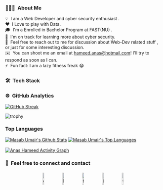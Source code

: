 ### 👨🏻‍💻 &nbsp;About Me

💡 &nbsp;I am a Web Developer and cyber security enthusiast .\
❤️ &nbsp;I Love to play with Data.\
🎓 &nbsp;I'm a Enrolled in Bachelor Program at FAST(NU) .\
🌱 &nbsp;I'm on track for learning more about cyber security.\
💬 &nbsp;Feel free to reach out to me for discussion about Web-Dev related stuff , or just for some interesting discussion.\
✉️ &nbsp;You can shoot me an email at hameed.anas@hotmail.com! I'll try to respond as soon as I can.\
⚡ &nbsp;Fun fact: I am a lazy fitness freak :joy:

<!-- 📄 &nbsp;Please have a look at my [Résumé]() for more details about me. I'm open to feedback and suggestions!\ -->

### 🛠 &nbsp;Tech Stack


### ⚙️ &nbsp;GitHub Analytics
[![GitHub Streak](http://github-readme-streak-stats.herokuapp.com?user=Anas-hameed&theme=dark&hide_border=true&date_format=M%20j%5B%2C%20Y%5D)](https://git.io/streak-stats)

![trophy](https://github-profile-trophy.vercel.app/?username=Anas-hameed&title=Commit,Stars,Repositories,PullRequest,Followers&theme=darkhub)

### Top Languages
<a href="https://github.com/Anas-hameed/github-readme-stats"><img alt="Masab Umair's Github Stats" src="https://github-readme-stats.vercel.app/api?username=Anas-hameed&show_icons=true&count_private=true&theme=react&hide_border=true&bg_color=0D1117" /></a>
<a href="https://github.com/Anas-hameed/github-readme-stats"><img alt="Masab Umair's Top Languages" src="https://github-readme-stats.vercel.app/api/top-langs/?username=Anas-hameed&langs_count=8&count_private=true&layout=compact&theme=react&hide_border=true&bg_color=0D1117" /></a>
<br/>
<br/>
<a href="https://github.com/Anas-hameed/github-readme-activity-graph"><img alt="Anas Hameed Activity Graph" src="https://activity-graph.herokuapp.com/graph?username=Anas-hameed&bg_color=0D1117&color=5BCDEC&line=5BCDEC&point=FFFFFF&hide_border=true" /></a>

### 🤝 &nbsp;Feel free to connect and contact

<p style='text-align:center'>
	<a href="https://github.com/Anas-hameed"><img alt="github" width="10%" style="padding:5px" src="https://img.icons8.com/clouds/100/000000/github.png"/></a>
	<a href="https://www.linkedin.com/in/anas-hameed-6445171aa/"><img alt="linkedin" width="10%" style="padding:5px" src="https://img.icons8.com/clouds/100/000000/linkedin.png"/></a>
	<a href="https://web.facebook.com/rajaanas.hameed"><img alt="facebook" width="10%" style="padding:5px" src="https://img.icons8.com/clouds/100/000000/facebook-new.png"/></a>
	<a href="https://www.instagram.com/_i_am.anas_/"><img alt="instagram" width="10%" style="padding:5px" src="https://img.icons8.com/clouds/100/000000/instagram.png"/></a>
	<a href="https://twitter.com/_Anas_Hameed_?s=09"><img alt="twitter" width="10%" style="padding:5px" src="https://img.icons8.com/clouds/100/000000/twitter.png"/></a>
</p>

